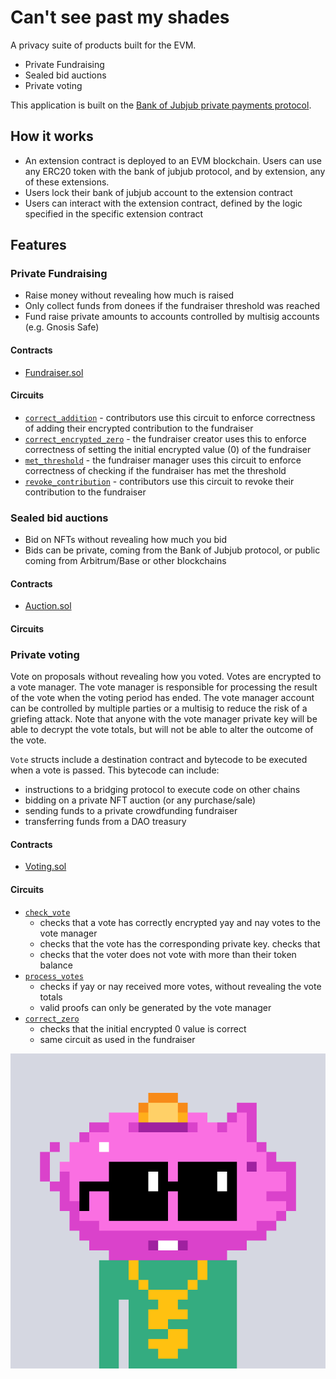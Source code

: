 # Can't see past my shades

A privacy suite of products built for the EVM.

- Private Fundraising
- Sealed bid auctions
- Private voting

This application is built on the [Bank of Jubjub private payments protocol](https://bankofjubjub.com).

## How it works

- An extension contract is deployed to an EVM blockchain. Users can use any ERC20 token with the bank of jubjub protocol, and by extension, any of these extensions.
- Users lock their bank of jubjub account to the extension contract
- Users can interact with the extension contract, defined by the logic specified in the specific extension contract

## Features

### Private Fundraising

- Raise money without revealing how much is raised
- Only collect funds from donees if the fundraiser threshold was reached
- Fund raise private amounts to accounts controlled by multisig accounts (e.g. Gnosis Safe)

#### Contracts

- [Fundraiser.sol](./packages/hardhat/contracts/extensions/Fundraiser.sol)

#### Circuits

- [`correct_addition`](./circuits/extensions/fundraiser/correct_addition/src/main.nr) - contributors use this circuit to enforce correctness of adding their encrypted contribution to the fundraiser
- [`correct_encrypted_zero`](./circuits/extensions/fundraiser/correct_zero/src/main.nr) - the fundraiser creator uses this to enforce correctness of setting the initial encrypted value (0) of the fundraiser
- [`met_threshold`](./circuits/extensions/fundraiser/met_threshold/src/main.nr) - the fundraiser manager uses this circuit to enforce correctness of checking if the fundraiser has met the threshold
- [`revoke_contribution`](./circuits/extensions/fundraiser/revoke_contribution/src/main.nr) - contributors use this circuit to revoke their contribution to the fundraiser

### Sealed bid auctions

- Bid on NFTs without revealing how much you bid
- Bids can be private, coming from the Bank of Jubjub protocol, or public coming from Arbitrum/Base or other blockchains

#### Contracts

- [Auction.sol](./packages/hardhat/contracts/extensions/Auction.sol)

#### Circuits

### Private voting

Vote on proposals without revealing how you voted. Votes are encrypted to a vote manager. The vote manager is responsible for processing the result of the vote when the voting period has ended. The vote manager account can be controlled by multiple parties or a multisig to reduce the risk of a griefing attack. Note that anyone with the vote manager private key will be able to decrypt the vote totals, but will not be able to alter the outcome of the vote.

`Vote` structs include a destination contract and bytecode to be executed when a vote is passed. This bytecode can include:

- instructions to a bridging protocol to execute code on other chains
- bidding on a private NFT auction (or any purchase/sale)
- sending funds to a private crowdfunding fundraiser
- transferring funds from a DAO treasury

#### Contracts

- [Voting.sol](./packages/hardhat/contracts/extensions/Voting.sol)

#### Circuits

- [`check_vote`](./circuits/extensions/private_voting/check_vote/src/main.nr)
  - checks that a vote has correctly encrypted yay and nay votes to the vote manager
  - checks that the vote has the corresponding private key. checks that
  - checks that the voter does not vote with more than their token balance
- [`process_votes`](./circuits/extensions/private_voting/process_votes/src/main.nr)
  - checks if yay or nay received more votes, without revealing the vote totals
  - valid proofs can only be generated by the vote manager
- [`correct_zero`](./circuits/extensions/fundraiser/correct_zero/src/main.nr)
  - checks that the initial encrypted 0 value is correct
  - same circuit as used in the fundraiser

![](./shades_noun.png)
